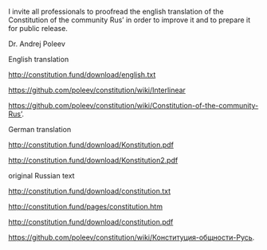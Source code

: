 

I invite all professionals to proofread the english translation of the Constitution of the community Rus’ in order to improve it and to prepare it for public release.

Dr. Andrej Poleev

English translation

http://constitution.fund/download/english.txt

https://github.com/poleev/constitution/wiki/Interlinear

https://github.com/poleev/constitution/wiki/Constitution-of-the-community-Rus’.

German translation

http://constitution.fund/download/Konstitution.pdf 

http://constitution.fund/download/Konstitution2.pdf 

original Russian text

http://constitution.fund/download/constitution.txt

http://constitution.fund/pages/constitution.htm

http://constitution.fund/download/constitution.pdf

https://github.com/poleev/constitution/wiki/Конституция-общности-Русь.
